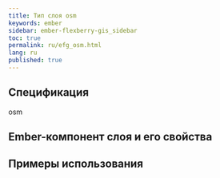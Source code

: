 ```yaml
---
title: Тип слоя osm
keywords: ember
sidebar: ember-flexberry-gis_sidebar
toc: true
permalink: ru/efg_osm.html
lang: ru
published: true
---
```


## Спецификация

osm

## Ember-компонент слоя и его свойства

## Примеры использования
